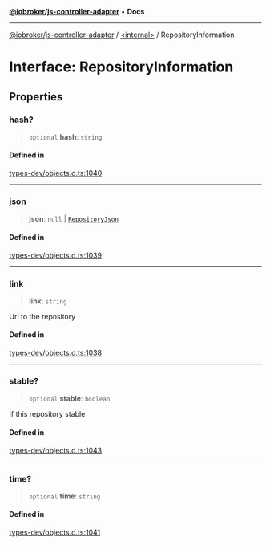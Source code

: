 [**@iobroker/js-controller-adapter**](../../README.md) • **Docs**

***

[@iobroker/js-controller-adapter](../../globals.md) / [\<internal\>](../README.md) / RepositoryInformation

# Interface: RepositoryInformation

## Properties

### hash?

> `optional` **hash**: `string`

#### Defined in

[types-dev/objects.d.ts:1040](https://github.com/ioBroker/ioBroker.js-controller/blob/3f7dfd7110e5b0031cea7f51684c94438886c7d3/packages/types-dev/objects.d.ts#L1040)

***

### json

> **json**: `null` \| [`RepositoryJson`](RepositoryJson.md)

#### Defined in

[types-dev/objects.d.ts:1039](https://github.com/ioBroker/ioBroker.js-controller/blob/3f7dfd7110e5b0031cea7f51684c94438886c7d3/packages/types-dev/objects.d.ts#L1039)

***

### link

> **link**: `string`

Url to the repository

#### Defined in

[types-dev/objects.d.ts:1038](https://github.com/ioBroker/ioBroker.js-controller/blob/3f7dfd7110e5b0031cea7f51684c94438886c7d3/packages/types-dev/objects.d.ts#L1038)

***

### stable?

> `optional` **stable**: `boolean`

If this repository stable

#### Defined in

[types-dev/objects.d.ts:1043](https://github.com/ioBroker/ioBroker.js-controller/blob/3f7dfd7110e5b0031cea7f51684c94438886c7d3/packages/types-dev/objects.d.ts#L1043)

***

### time?

> `optional` **time**: `string`

#### Defined in

[types-dev/objects.d.ts:1041](https://github.com/ioBroker/ioBroker.js-controller/blob/3f7dfd7110e5b0031cea7f51684c94438886c7d3/packages/types-dev/objects.d.ts#L1041)
